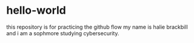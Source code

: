 # hello-world
this repository is for practicing the github flow
my name is halie brackbill and i am a sophmore studying cybersecurity.
